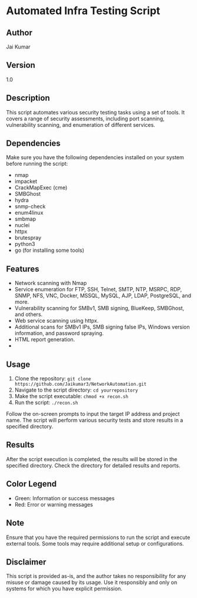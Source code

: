 # Automated Infra Testing Script

## Author
Jai Kumar

## Version
1.0

## Description
This script automates various security testing tasks using a set of tools. It covers a range of security assessments, including port scanning, vulnerability scanning, and enumeration of different services.

## Dependencies
Make sure you have the following dependencies installed on your system before running the script:
- nmap
- impacket
- CrackMapExec (cme)
- SMBGhost
- hydra
- snmp-check
- enum4linux
- smbmap
- nuclei
- httpx
- brutespray
- python3
- go (for installing some tools)

## Features

- Network scanning with Nmap
- Service enumeration for FTP, SSH, Telnet, SMTP, NTP, MSRPC, RDP, SNMP, NFS, VNC, Docker, MSSQL, MySQL, AJP, LDAP, PostgreSQL, and more.
- Vulnerability scanning for SMBv1, SMB signing, BlueKeep, SMBGhost, and others.
- Web service scanning using httpx.
- Additional scans for SMBv1 IPs, SMB signing false IPs, Windows version information, and password spraying.
- HTML report generation.
- 
## Usage
1. Clone the repository: `git clone https://github.com/Jaikumar3/NetworkAutomation.git`
2. Navigate to the script directory: `cd yourrepository`
3. Make the script executable: `chmod +x recon.sh`
4. Run the script: `./recon.sh`

Follow the on-screen prompts to input the target IP address and project name. The script will perform various security tests and store results in a specified directory.

## Results
After the script execution is completed, the results will be stored in the specified directory. Check the directory for detailed results and reports.

## Color Legend
- Green: Information or success messages
- Red: Error or warning messages

## Note
Ensure that you have the required permissions to run the script and execute external tools. Some tools may require additional setup or configurations.

## Disclaimer
This script is provided as-is, and the author takes no responsibility for any misuse or damage caused by its usage. Use it responsibly and only on systems for which you have explicit permission.
